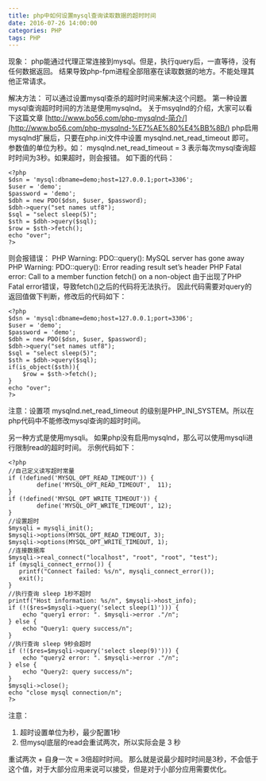 ```yaml
---
title: php中如何设置mysql查询读取数据的超时时间
date: 2016-07-26 14:00:00
categories: PHP
tags: PHP
---
```

现象：
php能通过代理正常连接到mysql。但是，执行query后，一直等待，没有任何数据返回。
结果导致php-fpm进程全部阻塞在读取数据的地方。不能处理其他正常请求。

解决方法：
可以通过设置mysql查杀的超时时间来解决这个问题。
第一种设置mysql查询超时时间的方法是使用mysqlnd。
关于msyqlnd的介绍，大家可以看下这篇文章 [http://www.bo56.com/php-mysqlnd-简介/](http://www.bo56.com/php-mysqlnd-%E7%AE%80%E4%BB%8B/)
php启用mysqlnd扩展后，只要在php.ini文件中设置 mysqlnd.net_read_timeout 即可。
参数值的单位为秒。如：
mysqlnd.net_read_timeout = 3 表示每次mysql查询超时时间为3秒。如果超时，则会报错。
如下面的代码：

```
<?php
$dsn = 'mysql:dbname=demo;host=127.0.0.1;port=3306';
$user = 'demo';
$password = 'demo';
$dbh = new PDO($dsn, $user, $password);
$dbh->query("set names utf8");
$sql = "select sleep(5)";
$sth = $dbh->query($sql);
$row = $sth->fetch();
echo "over";
?>
```

则会报错误：
PHP Warning: PDO::query(): MySQL server has gone away
PHP Warning: PDO::query(): Error reading result set’s header
PHP Fatal error: Call to a member function fetch() on a non-object
由于出现了PHP Fatal error错误，导致fetch()之后的代码将无法执行。
因此代码需要对query的返回值做下判断，修改后的代码如下：

```
<?php
$dsn = 'mysql:dbname=demo;host=127.0.0.1;port=3306';
$user = 'demo';
$password = 'demo';
$dbh = new PDO($dsn, $user, $password);
$dbh->query("set names utf8");
$sql = "select sleep(5)";
$sth = $dbh->query($sql);
if(is_object($sth)){
    $row = $sth->fetch();
}
echo "over";
?>
```

注意：设置项 mysqlnd.net_read_timeout 的级别是PHP_INI_SYSTEM。所以在php代码中不能修改mysql查询的超时时间。

另一种方式是使用mysqli。
如果php没有启用mysqlnd，那么可以使用mysqli进行限制read的超时时间。
示例代码如下：

```
<?php
//自己定义读写超时常量
if (!defined('MYSQL_OPT_READ_TIMEOUT')) {
        define('MYSQL_OPT_READ_TIMEOUT',  11);
}
if (!defined('MYSQL_OPT_WRITE_TIMEOUT')) {
        define('MYSQL_OPT_WRITE_TIMEOUT', 12);
}
//设置超时
$mysqli = mysqli_init();
$mysqli->options(MYSQL_OPT_READ_TIMEOUT, 3);
$mysqli->options(MYSQL_OPT_WRITE_TIMEOUT, 1);
//连接数据库
$mysqli->real_connect("localhost", "root", "root", "test");
if (mysqli_connect_errno()) {
   printf("Connect failed: %s/n", mysqli_connect_error());
   exit();
}
//执行查询 sleep 1秒不超时
printf("Host information: %s/n", $mysqli->host_info);
if (!($res=$mysqli->query('select sleep(1)'))) {
    echo "query1 error: ". $mysqli->error ."/n";
} else {
    echo "Query1: query success/n";
}
//执行查询 sleep 9秒会超时
if (!($res=$mysqli->query('select sleep(9)'))) {
    echo "query2 error: ". $mysqli->error ."/n";
} else {
    echo "Query2: query success/n";
}
$mysqli->close();
echo "close mysql connection/n";
?>
```

注意：

1. 超时设置单位为秒，最少配置1秒
2. 但mysql底层的read会重试两次，所以实际会是 3 秒

重试两次 + 自身一次 = 3倍超时时间。
那么就是说最少超时时间是3秒，不会低于这个值，对于大部分应用来说可以接受，但是对于小部分应用需要优化。